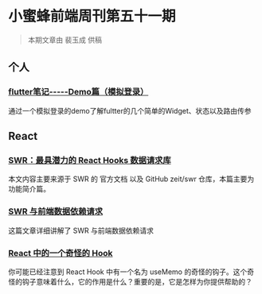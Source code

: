 # 小蜜蜂前端周刊第五十一期

> 本期文章由 裴玉成 供稿

## 个人

### [flutter笔记-----Demo篇（模拟登录）](https://www.jianshu.com/p/5460695661b6)

通过一个模拟登录的demo了解fultter的几个简单的Widget、状态以及路由传参

## React

### [SWR：最具潜力的 React Hooks 数据请求库](https://zhuanlan.zhihu.com/p/89570321)

本文内容主要来源于 SWR 的 官方文档 以及 GitHub zeit/swr 仓库，本篇主要为功能简介篇。

### [SWR 与前端数据依赖请求](https://zhuanlan.zhihu.com/p/90660704)

这篇文章详细讲解了 SWR 与前端数据依赖请求

### [React 中的一个奇怪的 Hook](https://mp.weixin.qq.com/s?__biz=MzA5MTI0ODUzNQ==&mid=2652951350&idx=1&sn=7a755155501fe098a721a97beea4a345&chksm=8bab31cebcdcb8d8945b70d23b99a8018f1501b71aedfe6f7087ee0691ef7f824ca8832bace0&mpshare=1&scene=1&srcid=&sharer_sharetime=1576546159884&sharer_shareid=864accc0bc5840e8121da1405d568024&rd2werd=1#wechat_redirect)

你可能已经注意到 React Hook 中有一个名为 useMemo 的奇怪的钩子。这个奇怪的钩子意味着什么，它的作用是什么？重要的是，它是怎样为你提供帮助的？